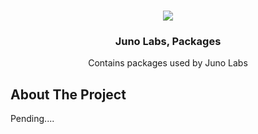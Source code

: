 <br />
<p align="center">
    <img src="https://avatars.githubusercontent.com/u/9037579?v=4"/>
    <h3 align="center">Juno Labs, Packages</h3>
    <p align="center">
        Contains packages used by Juno Labs
    </p>
</p>

## About The Project

Pending....